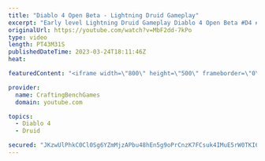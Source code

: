 ```yaml
---
title: "Diablo 4 Open Beta - Lightning Druid Gameplay"
excerpt: "Early level Lightning Druid Gameplay Diablo 4 Open Beta #D4 #beta."
originalUrl: https://youtube.com/watch?v=MbF2dd-7kPo
type: video
length: PT43M31S
publishedDateTime: 2023-03-24T18:11:46Z
heat: 

featuredContent: "<iframe width=\"800\" height=\"500\" frameborder=\"0\" src=\"https://www.youtube.com/embed/MbF2dd-7kPo\" allow=\"accelerometer; autoplay; encrypted-media; gyroscope; picture-in-picture\" allowfullscreen></iframe>"

provider:
  name: CraftingBenchGames
  domain: youtube.com

topics:
  - Diablo 4
  - Druid

secured: "JKzwUlPhkC0Cl0Sg6YZmMjzAPbu48hEn5g9oPrCnzK7FCsuk4IMuE5rW0TKI6H4Azx1EL6Jlv5Qb0aIya8LSPFAUG5shiDFVmDMWtk8DzJ3KP+3gcNHb7bhVU8mw9R4frK6XYpvLT99p5AUk7dUBQpMRnpQXmSknhJjLN/V33QEeFZm4uOEcYePEB/x+MDTEl1EpDxW47h6WvSV7AvOXFrtcpLmUuHSUDRqqI1rowiA1P5zKPyy1uuF3Uyq0jlvmeDRbdyBd+6uEryglKhyozDmB0LHkRJV303Ny6tLlvdLK52YxtLJyE/6FJg81DtJJMSkJCLeZ9UgqPWH8K2F7PaMCyF61KkgOXlbVaDb6/AhMDUrL1RpDo//Eff6HmzGKWmkdFntaomt0qj/p6BeGF5d39QF5QR8OqXSDNsIFXYs=;tbfzu36r8mryxoPzSXfVOA=="
---
```


